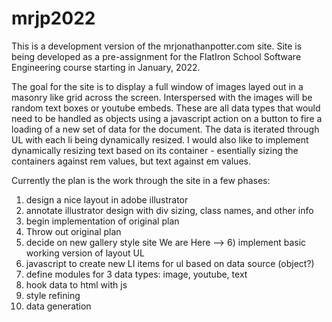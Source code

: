 # mrjp2022
This is a development version of the mrjonathanpotter.com site.
Site is being developed as a pre-assignment for the FlatIron School
Software Engineering course starting in January, 2022.  

The goal for the site is to display a full window of images layed out in a masonry
like grid across the screen.  Interspersed with the images will be random text boxes
or youtube embeds.  These are all data types that would need to be handled as objects
using a javascript action on a button to fire a loading of a new set of data for the 
document.  The data is iterated through UL with each li being dynamically resized.
I would also like to implement dynamically resizing text based on its container - 
esentially sizing the containers against rem values, but text against em values.

Currently the plan is the work through the site in a few phases:
1) design a nice layout in adobe illustrator
2) annotate illustrator design with div sizing, class names, and other info
3) begin implementation of original plan
4) Throw out original plan
5) decide on new gallery style site
We are Here --> 6) implement basic working version of layout UL
7) javascript to create new LI items for ul based on data source (object?)
8) define modules for 3 data types: image, youtube, text
9) hook data to html with js
10) style refining
11) data generation